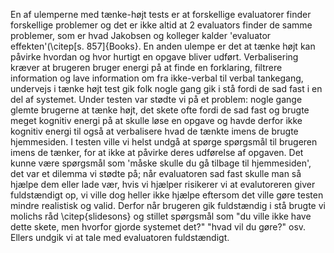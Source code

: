 En af ulemperne med tænke-højt tests er at forskellige evaluatorer finder forskellige problemer og det er ikke altid at 2 evaluators finder de samme problemer, som er hvad Jakobsen og kolleger kalder 'evaluator effekten'(\citep[s. 857]{Books}. En anden ulempe er det at tænke højt kan påvirke hvordan og hvor hurtigt en opgave bliver udført. Verbalisering kræver at brugeren bruger energi på at finde en forklaring, filtrere information og lave information om fra ikke-verbal til verbal tankegang, undervejs i  tænke højt test gik folk nogle gang gik i stå fordi de sad fast i en del af systemet. Under testen var stødte vi på et problem: nogle gange glemte brugerne at tænke højt, det skete ofte fordi de sad fast og brugte meget kognitiv energi på at skulle løse en opgave og havde derfor ikke kognitiv energi til også at verbalisere hvad de tænkte imens de brugte hjemmesiden. I testen ville vi helst undgå at spørge spørgsmål til brugeren imens de tænker, for at ikke at påvirke deres udførelse af opgaven. Det kunne være spørgsmål som 'måske skulle du gå tilbage til hjemmesiden', det var et dilemma vi stødte på; når evaluatoren sad fast skulle man så hjælpe dem eller lade vær, hvis vi hjælper risikerer vi at evalutoreren giver fuldstændigt op, vi ville dog heller ikke hjælpe eftersom det ville gøre testen mindre realistisk og valid. Derfor når brugeren gik fuldstændig i stå brugte vi molichs råd \citep{slidesons} og stillet spørgsmål som "du ville ikke have dette skete, men hvorfor gjorde systemet det?" "hvad vil du gøre?" osv. Ellers undgik vi at tale med evaluatoren fuldstændigt.  
